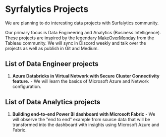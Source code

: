 # Syrfalytics Projects

We are planning to do interesting data projects with Surfalytics community.

Our primary focus is Data Engineering and Analytics (Business Intelligence).  These projects are inspired by the legendary [MakeOverMonday](https://www.makeovermonday.co.uk/) from the Tableau community.
We will sync in Discord weekly and talk over the projects as well as publish in Git and Medium.

## List of Data Engineer projects

1. **Azure Databricks in Virtual Network with Secure Cluster Connectivity feature.** - We will learn the basics of Microsoft Azure and Network configuration.

## List of Data Analytics projects

1. **Building end-to-end Power BI dashboard with Microsoft Fabric** - We will observe the "end to end" example from source data that will be transformed into the dashboard with insights using Microsoft Azure and Fabric.
